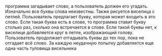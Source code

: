 программа загадывает слово, а пользователь должен его угадать. Изначально все буквы слова неизвестны. Также рисуется виселица с петлей. Пользователь предлагает букву, которая может входить в это слово. Если такая буква есть в слове, то программа ставит букву столько раз, сколько она встречается в слове. Если такой буквы нет, к виселице добавляется круг в петле, изображающий голову. Пользователь продолжает отгадывать буквы до тех пор, пока не отгадает всё слово. За каждую неудачную попытку добавляется еще одна часть туловища висельника
